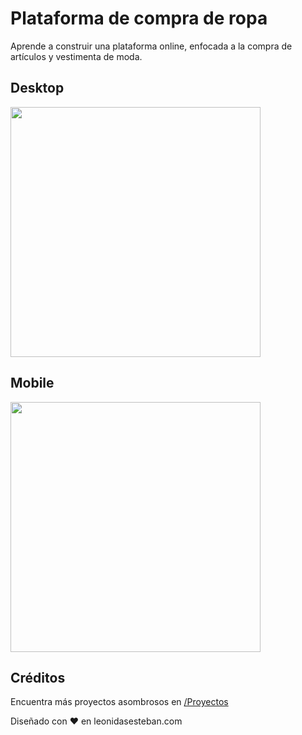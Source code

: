 # Plataforma de compra de ropa

Aprende a construir una plataforma online, enfocada a la compra de artículos y vestimenta de moda.

## Desktop

<img width="400px"  src="https://raw.githubusercontent.com/uxcristopher/imagenes/main/Readmes/Carpeta/Desktop.png" />

## Mobile

<img width="400px" src="https://raw.githubusercontent.com/uxcristopher/imagenes/main/Readmes/Carpeta/Mobile.png" />

## Créditos

Encuentra más proyectos asombrosos en [/Proyectos](https://leonidasesteban.com/proyectos)

Diseñado con ♥️ en leonidasesteban.com
